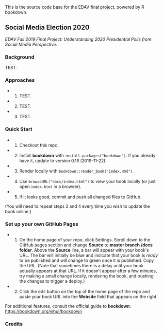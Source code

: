 This is the source code base for the EDAV final project, powered by R bookdown.


## Social Media Election 2020

*EDAV Fall 2019 Final Project: Understanding 2020 Presidential Polls from Social Media Perspective.*

### Background

TEST.

### Approaches


- 1. TEST.

- 2. TEST.

- 3. TEST.

### Quick Start

- 1. Checkout this repo.

- 2. Install **bookdown** with `install.packages("bookdown")`. If you already have it, update to version 0.16 (2019-11-22).

- 3. Render locally with `bookdown::render_book("index.Rmd")`.

- 4. Use `browseURL("docs/index.html")` to view your book locally (or just open `index.html` in a browser).

- 5. If it looks good, commit and push all changed files to GitHub. 

(You will need to repeat steps 2 and 4 every time you wish to update the book online.)

### Set up your own GitHub Pages

- 1. On the home page of your repo, click Settings. Scroll down to the GitHub pages section and change **Source** to **master branch /docs folder**.  Above the **Source** line, a bar will appear with your book's URL. The bar will initially be blue and indicate that your book is *ready* to be published and will change to green once it is published. Copy the URL. (Note that sometimes there is a delay until your book actually appears at that URL. If it doesn't appear after a few minutes, try making a small change locally, rendering the book, and pushing the changes to trigger a deploy.)

- 2. Click the edit button on the top of the home page of the repo and paste your book URL into the **Website** field that appears on the right.

For additional features, consult the official guide to **bookdown**: https://bookdown.org/yihui/bookdown


### Credits

